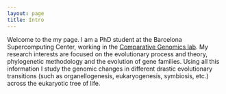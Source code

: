 ```yaml
---
layout: page
title: Intro
---
```


Welcome to the my page. I am a PhD student at the Barcelona Supercomputing
Center, working in the [Comparative Genomics lab](https://cgenomics.org/). My
research interests are focused on the evolutionary process and theory,
phylogenetic methodology and the evolution of gene families. Using all this
information I study the genomic changes in different drastic evolutionary
transitions (such as organellogenesis, eukaryogenesis, symbiosis, etc.)
across the eukaryotic tree of life.
